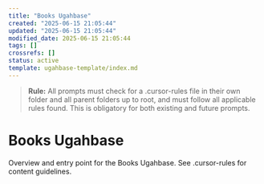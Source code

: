 ```yaml
---
title: "Books Ugahbase"
created: "2025-06-15 21:05:44"
updated: "2025-06-15 21:05:44"
modified_date: 2025-06-15 21:05:44
tags: []
crossrefs: []
status: active
template: ugahbase-template/index.md
---
```


> **Rule:** All prompts must check for a .cursor-rules file in their own folder and all parent folders up to root, and must follow all applicable rules found. This is obligatory for both existing and future prompts.

# Books Ugahbase

Overview and entry point for the Books Ugahbase. See .cursor-rules for content guidelines. 